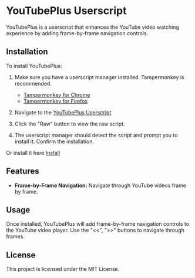 # YouTubePlus Userscript

YouTubePlus is a userscript that enhances the YouTube video watching experience by adding frame-by-frame navigation controls.

## Installation

To install YouTubePlus:

1. Make sure you have a userscript manager installed. Tampermonkey is recommended.
   - [Tampermonkey for Chrome](https://chrome.google.com/webstore/detail/tampermonkey/dhdgffkkebhmkfjojejmpbldmpobfkfo)
   - [Tampermonkey for Firefox](https://addons.mozilla.org/en-US/firefox/addon/tampermonkey/)

2. Navigate to the [YouTubePlus Userscript](https://github.com/0V3RR1DE0/Userscripts/tree/main/YouTubePlus).

3. Click the "Raw" button to view the raw script.

4. The userscript manager should detect the script and prompt you to install it. Confirm the installation.

Or install it here [Install](https://github.com/0V3RR1DE0/Userscripts/raw/refs/heads/main/YouTubePlus/YouTubePlus.user.js)

## Features

- **Frame-by-Frame Navigation:** Navigate through YouTube videos frame by frame.

## Usage

Once installed, YouTubePlus will add frame-by-frame navigation controls to the YouTube video player. Use the "<<", ">>" buttons to navigate through frames.

## License

This project is licensed under the MIT License.
